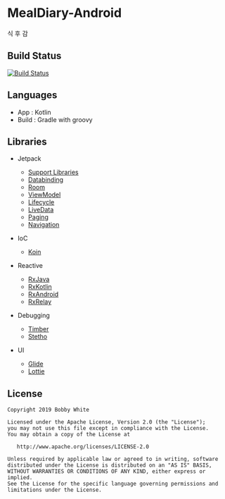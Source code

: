 # MealDiary-Android
식 후 감

## Build Status
[![Build Status](https://app.bitrise.io/app/b605c2554603859d/status.svg?token=Uq-TQOcMFbjsrRTYxpGdcg)](https://app.bitrise.io/app/b605c2554603859d)
## Languages

- App : Kotlin
- Build : Gradle with groovy

## Libraries

- Jetpack
  - [Support Libraries](https://developer.android.com/topic/libraries/support-library/)
  - [Databinding](https://developer.android.com/topic/libraries/data-binding/)
  - [Room](https://developer.android.com/topic/libraries/architecture/room)
  - [ViewModel](https://developer.android.com/topic/libraries/architecture/viewmodel)
  - [Lifecycle](https://developer.android.com/topic/libraries/architecture/lifecycle)
  - [LiveData](https://developer.android.com/topic/libraries/architecture/livedata)
  - [Paging](https://developer.android.com/topic/libraries/architecture/paging)
  - [Navigation](https://developer.android.com/topic/libraries/architecture/navigation/)
  
- IoC
  - [Koin](https://github.com/InsertKoinIO/koin)

- Reactive
  - [RxJava](https://github.com/ReactiveX/RxJava)
  - [RxKotlin](https://github.com/ReactiveX/RxKotlin)
  - [RxAndroid](https://github.com/ReactiveX/RxAndroid) 
  - [RxRelay](https://github.com/JakeWharton/RxRelay)

- Debugging
  - [Timber](https://github.com/JakeWharton/timber)
  - [Stetho](https://github.com/facebook/stetho)

- UI
  - [Glide](https://github.com/bumptech/glide)
  - [Lottie](https://github.com/airbnb/lottie-android)

License
-------

    Copyright 2019 Bobby White
    
    Licensed under the Apache License, Version 2.0 (the "License");
    you may not use this file except in compliance with the License.
    You may obtain a copy of the License at
    
       http://www.apache.org/licenses/LICENSE-2.0
    
    Unless required by applicable law or agreed to in writing, software
    distributed under the License is distributed on an "AS IS" BASIS,
    WITHOUT WARRANTIES OR CONDITIONS OF ANY KIND, either express or implied.
    See the License for the specific language governing permissions and
    limitations under the License.

